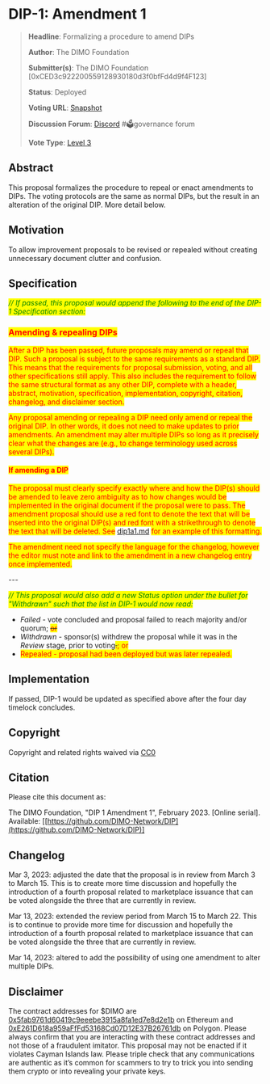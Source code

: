 # DIP-1: Amendment 1

> **Headline**: Formalizing a procedure to amend DIPs
>
> **Author**: The DIMO Foundation
>
> **Submitter(s)**: The DIMO Foundation \[0xCED3c922200559128930180d3f0bfFd4d9f4F123]
>
> **Status**: Deployed
>
> **Voting URL**: [Snapshot](https://snapshot.org/#/dimo.eth/proposal/0xf020a1c2616c0e22ff20dac922d5b515333de337b26031820fc336d91f892984)
>
> **Discussion Forum**: [Discord](https://chat.dimo.zone) #🗳️governance forum
>
> **Vote Type**: [Level 3](../dip1.md#voting-protocol)

## Abstract

This proposal formalizes the procedure to repeal or enact amendments to DIPs. The voting protocols are the same as normal DIPs, but the result in an alteration of the original DIP. More detail below.

## Motivation

To allow improvement proposals to be revised or repealed without creating unnecessary document clutter and confusion.

## Specification

_<mark style="color:green;">// If passed, this proposal would append the following to the end of the DIP-1 Specification section:</mark>_&#x20;

### <mark style="color:red;">**Amending & repealing DIPs**</mark>

<mark style="color:red;">After a DIP has been passed, future proposals may amend or repeal that DIP. Such a proposal is subject to the same requirements as a standard DIP. This means that the requirements for proposal submission, voting, and all other specifications still apply. This also includes the requirement to follow the same structural format as any other DIP, complete with a header, abstract, motivation, specification, implementation, copyright, citation, changelog, and disclaimer section.</mark>

<mark style="color:red;">Any proposal amending or repealing a DIP need only amend or repeal the original DIP. In other words, it does not need to make updates to prior amendments. An amendment may alter multiple DIPs so long as it precisely clear what the changes are (e.g., to change terminology used across several DIPs).</mark>

#### <mark style="color:red;">If amending a DIP</mark>

<mark style="color:red;">The proposal must clearly specify exactly where and how the DIP(s) should be amended to leave zero ambiguity as to how changes would be implemented in the original document if the proposal were to pass. The amendment proposal should use a red font to denote the text that will be inserted into the original DIP(s) and red font with a strikethrough to denote the text that will be deleted. See</mark> [dip1a1.md](dip1a1.md "mention") <mark style="color:red;">for an example of this formatting.</mark>

<mark style="color:red;">The amendment need not specify the language for the changelog, however the editor must note and link to the amendment in a new changelog entry once implemented.</mark>&#x20;

\---

_<mark style="color:green;">// This proposal would also add a new Status option under the bullet for "Withdrawn" such that the list in DIP-1 would now read:</mark>_

* _Failed_ - vote concluded and proposal failed to reach majority and/or quorum; ~~<mark style="color:red;">or</mark>~~
* _Withdrawn_ - sponsor(s) withdrew the proposal while it was in the _Review_ stage, prior to voting~~<mark style="color:red;">.</mark>~~<mark style="color:red;">; or</mark>
* <mark style="color:red;">Repealed - proposal had been deployed but was later repealed.</mark>&#x20;

## Implementation

If passed, DIP-1 would be updated as specified above after the four day timelock concludes.

## Copyright

Copyright and related rights waived via [CC0](https://creativecommons.org/publicdomain/zero/1.0)

## Citation

Please cite this document as:

The DIMO Foundation, "DIP 1 Amendment 1", February 2023. \[Online serial]. Available: \[[https://github.com/DIMO-Network/DIP](https://github.com/DIMO-Network/DIP)]

## Changelog

Mar 3, 2023: adjusted the date that the proposal is in review from March 3 to March 15. This is to create more time discussion and hopefully the introduction of a fourth proposal related to marketplace issuance that can be voted alongside the three that are currently in review.

Mar 13, 2023: extended the review period from March 15 to March 22. This is to continue to provide more time for discussion and hopefully the introduction of a fourth proposal related to marketplace issuance that can be voted alongside the three that are currently in review.

Mar 14, 2023: altered to add the possibility of using one amendment to alter multiple DIPs.

## Disclaimer

The contract addresses for $DIMO are [0x5fab9761d60419c9eeebe3915a8fa1ed7e8d2e1b](https://etherscan.io/token/0x5fab9761d60419c9eeebe3915a8fa1ed7e8d2e1b) on Ethereum and [0xE261D618a959aFfFd53168Cd07D12E37B26761db](https://polygonscan.com/token/0xE261D618a959aFfFd53168Cd07D12E37B26761db) on Polygon. Please always confirm that you are interacting with these contract addresses and not those of a fraudulent imitator. This proposal may not be enacted if it violates Cayman Islands law. Please triple check that any communications are authentic as it’s common for scammers to try to trick you into sending them crypto or into revealing your private keys.
